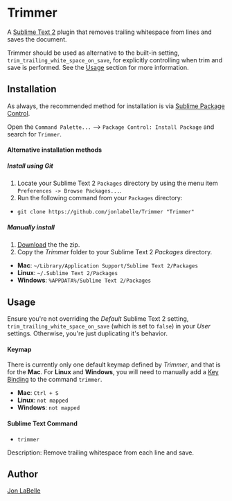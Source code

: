 Trimmer
=======

A [Sublime Text 2](http://www.sublimetext.com) plugin that removes trailing
whitespace from lines and saves the document.

Trimmer should be used as alternative to the built-in setting, `trim_trailing_white_space_on_save`, for explicitly controlling when trim and save is performed. See the [Usage](#usage) section for more information.

Installation
------------

As always, the recommended method for installation is via [Sublime Package Control](http://wbond.net/sublime_packages/package_control).

Open the `Command Palette...` --> `Package Control: Install Package` and search for `Trimmer`.

#### Alternative installation methods

##### Install using Git

1. Locate your Sublime Text 2 `Packages` directory by using the menu item `Preferences -> Browse Packages...`.
2. Run the following command from your `Packages` directory:
  - `git clone https://github.com/jonlabelle/Trimmer "Trimmer"`

##### Manually install

1. [Download](https://github.com/jonlabelle/Trimmer/zipball/master) the the zip.
2. Copy the *Trimmer* folder to your Sublime Text 2 *Packages* directory.
  - **Mac**: `~/Library/Application Support/Sublime Text 2/Packages`
  - **Linux**: `~/.Sublime Text 2/Packages`
  - **Windows**: `%APPDATA%/Sublime Text 2/Packages`

Usage
-----

Ensure you're not overriding the *Default* Sublime Text 2 setting, `trim_trailing_white_space_on_save` (which is set to `false`) in your *User* settings. Otherwise, you're just duplicating it's behavior.

#### Keymap

There is currently only one default keymap defined by *Trimmer*, and that is for the **Mac**. For **Linux** and **Windows**, you will need to manually add a [Key Binding](http://docs.sublimetext.info/en/latest/customization/key_bindings.html) to the command `trimmer`.

- **Mac**: `Ctrl + S`
- **Linux**: `not mapped`
- **Windows**: `not mapped`

#### Sublime Text Command

- `trimmer`

Description: Remove trailing whitespace from each line and save.

Author
------

[Jon LaBelle](http://jonlabelle.com)